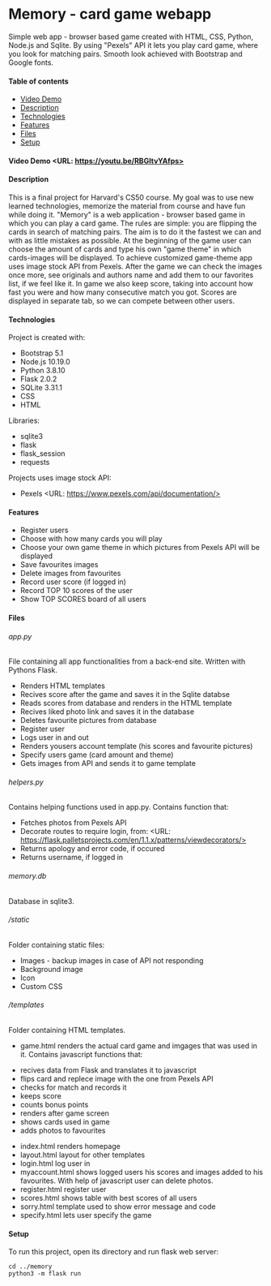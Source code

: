 # Memory - card game webapp
Simple web app - browser based game created with HTML, CSS, Python, Node.js and Sqlite. By using "Pexels" API it lets you play card game, where you look for matching pairs. Smooth look achieved with Bootstrap and Google fonts. 

#### Table of contents
* [Video Demo](#video-demo)
* [Description](#description)
* [Technologies](#technologies)
* [Features](#features)
* [Files](#files)
* [Setup](#setup)

#### Video Demo  <URL: https://youtu.be/RBGItvYAfps>

#### Description
This is a final project for Harvard's CS50 course. My goal was to use new learned technologies, memorize the material from course and have fun while doing it.
"Memory" is a web application - browser based game in which you can play a card game. The rules are simple: you are flipping the cards in search of matching pairs. The aim is to do it the fastest we can and with as little mistakes as possible. At the beginning of the game user can choose the amount of cards and type his own "game theme" in which cards-images will be displayed. To achieve customized game-theme app uses image stock API from Pexels. After the game we can check the images once more, see originals and authors name and add them to our favorites list, if we feel like it. In game we also keep score, taking into account how fast you were and how many consecutive match you got. Scores are displayed in separate tab, so we can compete between other users.

#### Technologies
Project is created with:
* Bootstrap 5.1
* Node.js 10.19.0
* Python 3.8.10
* Flask 2.0.2
* SQLite 3.31.1
* CSS
* HTML

Libraries:
* sqlite3
* flask
* flask_session
* requests

Projects uses image stock API:
* Pexels <URL: https://www.pexels.com/api/documentation/>

#### Features
* Register users
* Choose with how many cards you will play
* Choose your own game theme in which pictures from Pexels API will be displayed
* Save favourites images
* Delete images from favourites
* Record user score (if logged in)
* Record TOP 10 scores of the user
* Show TOP SCORES board of all users

#### Files

###### app.py
File containing all app functionalities from a back-end site. Written with Pythons Flask.
* Renders HTML templates
* Recives score after the game and saves it in the Sqlite databse
* Reads scores from database and renders in the HTML template
* Recives liked photo link and saves it in the database
* Deletes favourite pictures from database
* Register user
* Logs user in and out
* Renders yousers account template (his scores and favourite pictures)
* Specify users game (card amount and theme)
* Gets images from API and sends it to game template


###### helpers.py
Contains helping functions used in app.py. Contains function that:
* Fetches photos from Pexels API
* Decorate routes to require login, from: <URL: https://flask.palletsprojects.com/en/1.1.x/patterns/viewdecorators/>
* Returns apology and error code, if occured
* Returns username, if logged in

###### memory.db
Database in sqlite3.

###### /static
Folder containing static files:
* Images - backup images in case of API not responding
* Background image
* Icon
* Custom CSS

###### /templates
Folder containing HTML templates.
* game.html renders the actual card game and imgages that was used in it. Contains javascript functions that:
- recives data from Flask and translates it to javascript
- flips card and replece image with the one from Pexels API
- checks for match and records it
- keeps score
- counts bonus points
- renders after game screen
- shows cards used in game
- adds photos to favourites
* index.html renders homepage
* layout.html layout for other templates
* login.html log user in
* myaccount.html shows logged users his scores and images added to his favourites. With help of javascript user can delete photos.
* register.html register user
* scores.html shows table with best scores of all users
* sorry.html template used to show error message and code
* specify.html lets user specify the game 

#### Setup
To run this project, open its directory and run flask web server:
```
cd ../memory
python3 -m flask run
```